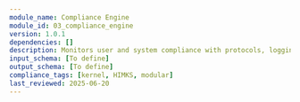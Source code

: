 ```yaml
---
module_name: Compliance Engine
module_id: 03_compliance_engine
version: 1.0.1
dependencies: []
description: Monitors user and system compliance with protocols, logging adherence and triggering feedback or escalation as needed.
input_schema: [To define]
output_schema: [To define]
compliance_tags: [kernel, HIMKS, modular]
last_reviewed: 2025-06-20
---
```

